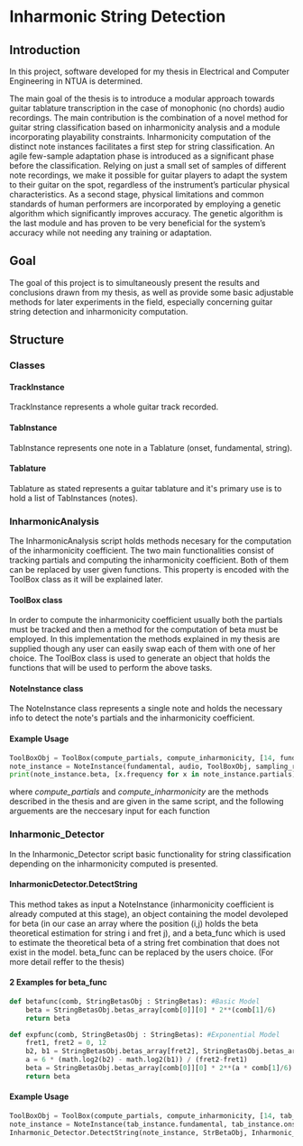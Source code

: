 # Inharmonic String Detection

## Introduction
In this project, software developed for my thesis in Electrical and Computer Engineering in NTUA is determined. 

The main goal of the thesis is to introduce a modular approach towards guitar tablature transcription in the case of monophonic (no chords) audio recordings. The main contribution is the combination of a novel method for guitar string classification based on inharmonicity analysis and a module incorporating playability constraints. Inharmonicity computation of the distinct note instances facilitates a first step for string classification. An agile few-sample adaptation phase is introduced as a significant phase before the classification. Relying on just a small set of samples of different note recordings, we make it possible for guitar players to adapt the system to their guitar on the spot, regardless of the instrument’s particular physical characteristics. As a second stage, physical limitations and common standards of human performers are incorporated by employing a genetic algorithm which significantly improves accuracy. The genetic algorithm is the last module and has proven to be very beneficial for the system’s accuracy while not needing any training or adaptation.

## Goal
The goal of this project is to simultaneously present the results and conclusions drawn from my thesis, as well as provide some basic adjustable methods for later experiments in the field, especially concerning guitar string detection and inharmonicity computation. 

## Structure

### Classes

#### TrackInstance
TrackInstance represents a whole guitar track recorded. 

#### TabInstance
TabInstance represents one note in a Tablature (onset, fundamental, string).

#### Tablature
Tablature as stated represents a guitar tablature and it's primary use is to hold a list of TabInstances (notes).

### InharmonicAnalysis
The InharmonicAnalysis script holds methods necesary for the computation of the inharmonicity coefficient. The two main functionalities consist of tracking partials and computing the inharmonicity coefficient. Both of them can be replaced by user given functions. This property is encoded with the ToolBox class as it will be explained later.

#### ToolBox class
In order to compute the inharmonicity coefficient usually both the partials must be tracked and then a method for the computation of beta must be employed. In this implementation the methods explained in my thesis are supplied though any user can easily swap each of them with one of her choice. The ToolBox class is used to generate an object that holds the functions that will be used to perform the above tasks.

#### NoteInstance class
The NoteInstance class represents a single note and holds the necessary info to detect the note's partials and the inharmonicity coefficient.

#### Example Usage
```python
ToolBoxObj = ToolBox(compute_partials, compute_inharmonicity, [14, fundamental/2], [])
note_instance = NoteInstance(fundamental, audio, ToolBoxObj, sampling_rate)
print(note_instance.beta, [x.frequency for x in note_instance.partials])
```
where *compute_partials* and *compute_inharmonicity* are the methods described in the thesis and are given in the same script, and the following arguements are the neccesary input for each function

### Inharmonic_Detector
In the Inharmonic_Detector script basic functionality for string classification depending on the inharmonicity computed is presented. 
#### InharmonicDetector.DetectString
This method takes as input a NoteInstance (inharmonicity coefficient is already computed at this stage), an object containing the model devoleped for beta (in our case an array where the position (i,j) holds the beta theoretical estimation for string i and fret j), and a beta_func which is used to estimate the theoretical beta of a string fret combination that does not exist in the model. beta_func can be replaced by the users choice. (For more detail reffer to the thesis)
#### 2 Examples for beta_func
```python
def betafunc(comb, StringBetasObj : StringBetas): #Basic Model
    beta = StringBetasObj.betas_array[comb[0]][0] * 2**(comb[1]/6)
    return beta

def expfunc(comb, StringBetasObj : StringBetas): #Exponential Model
    fret1, fret2 = 0, 12
    b2, b1 = StringBetasObj.betas_array[fret2], StringBetasObj.betas_array[fret1]
    a = 6 * (math.log2(b2) - math.log2(b1)) / (fret2-fret1)
    beta = StringBetasObj.betas_array[comb[0]][0] * 2**(a * comb[1]/6)
    return beta
```
#### Example Usage
```python
ToolBoxObj = ToolBox(compute_partials, compute_inharmonicity, [14, tab_instance.fundamental/2], [])
note_instance = NoteInstance(tab_instance.fundamental, tab_instance.onset, tab_instance.note_audio, ToolBoxObj, track_instance.sampling_rate)
Inharmonic_Detector.DetectString(note_instance, StrBetaObj, Inharmonic_Detector.betafunc)
```